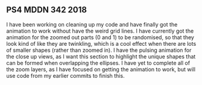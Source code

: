 ## PS4 MDDN 342 2018

I have been working on cleaning up my code and have finally got the animation to work without have the weird grid lines. I have currently got the animation for the zoomed out parts (0 and 1) to be randomised, so that they look kind of like they are twinkling, which is a cool effect when there are lots of smaller shapes (rather than zoomed in). I have the pulsing animation for the close up views, as I want this section to highlight the unique shapes that can be formed when overlapping the ellipses. I have yet to complete all of the zoom layers, as I have focused on getting the animation to work, but will use code from my earlier commits to finish this. 